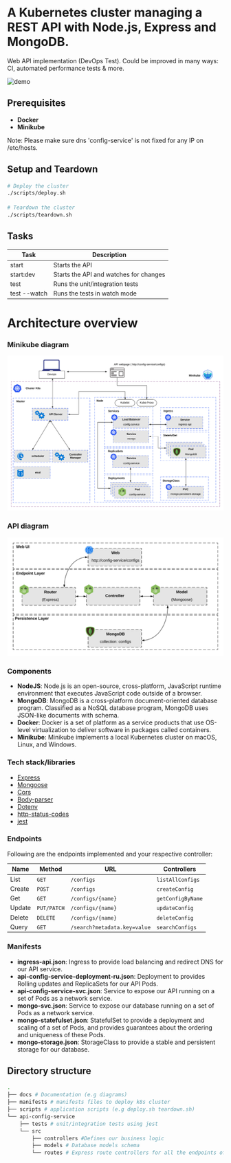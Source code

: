 # A Kubernetes cluster managing a REST API with Node.js, Express and MongoDB.

Web API implementation (DevOps Test).
Could be improved in many ways: CI, automated performance tests & more.

![demo](https://user-images.githubusercontent.com/8631127/69464659-a6d02580-0d5d-11ea-8ab8-4d95bcf33b63.gif)

## Prerequisites

- **Docker**
- **Minikube**

Note: Please make sure dns 'config-service' is not fixed for any IP on /etc/hosts.

## Setup and Teardown

``` bash
# Deploy the cluster
./scripts/deploy.sh

# Teardown the cluster
./scripts/teardown.sh
```

## Tasks

| Task         | Description                               |
|--------------|-------------------------------------------|
| start        | Starts the API                            |
| start:dev    | Starts the API and watches for changes    |
| test         | Runs the unit/integration tests           |
| test --watch | Runs the tests in watch mode              |

# Architecture overview

### Minikube diagram

![Minikube](./docs/api-mongo-minikube-diagram.png)

### API diagram

![API](./docs/api-config-service-diagram.png)

### Components

  - **NodeJS**: Node.js is an open-source, cross-platform, JavaScript runtime environment that executes JavaScript code outside of a browser.
  - **MongoDB**: MongoDB is a cross-platform document-oriented database program. Classified as a NoSQL database program, MongoDB uses JSON-like documents with schema.
  - **Docker**: Docker is a set of platform as a service products that use OS-level virtualization to deliver software in packages called containers.
  - **Minikube**: Minikube implements a local Kubernetes cluster on macOS, Linux, and Windows.

### Tech stack/libraries

- [Express](https://github.com/expressjs/express)
- [Mongoose](https://github.com/Automattic/mongoose)
- [Cors](https://github.com/expressjs/cors)
- [Body-parser](https://github.com/expressjs/body-parser)
- [Dotenv](https://github.com/motdotla/dotenv)
- [http-status-codes](https://github.com/prettymuchbryce/http-status-codes)
- [jest](https://github.com/facebook/jest)

### Endpoints

Following are the endpoints implemented and your respective controller:

| Name   | Method      | URL                                | Controllers
| ---    | ---         | ---                                | ---     
| List   | `GET`       | `/configs`                         | `listAllConfigs`
| Create | `POST`      | `/configs`                         | `createConfig`
| Get    | `GET`       | `/configs/{name}`                  | `getConfigByName`
| Update | `PUT/PATCH` | `/configs/{name}`                  | `updateConfig`
| Delete | `DELETE`    | `/configs/{name}`                  | `deleteConfig`
| Query  | `GET`       | `/search?metadata.key=value`       | `searchConfigs`

### Manifests

  - **ingress-api.json**: Ingress to provide load balancing and redirect DNS for our API service. 
  - **api-config-service-deployment-ru.json**: Deployment to provides Rolling updates and ReplicaSets for our API Pods.
  - **api-config-service-svc.json**: Service to expose our API running on a set of Pods as a network service.
  - **mongo-svc.json**: Service to expose our database running on a set of Pods as a network service.
  - **mongo-statefulset.json**: StatefulSet to provide a deployment and scaling of a set of Pods, and provides guarantees about the ordering and uniqueness of these Pods.
  - **mongo-storage.json**: StorageClass to provide a stable and persistent storage for our database.

## Directory structure

```sh
.
├── docs # Documentation (e.g diagrams)
├── manifests # manifests files to deploy k8s cluster
├── scripts # application scripts (e.g deploy.sh teardown.sh)
└── api-config-service
    ├── tests # unit/integration tests using jest
    └── src
        ├── controllers #Defines our business logic
        ├── models # Database models schema
        └── routes # Express route controllers for all the endpoints of the API
        
```
